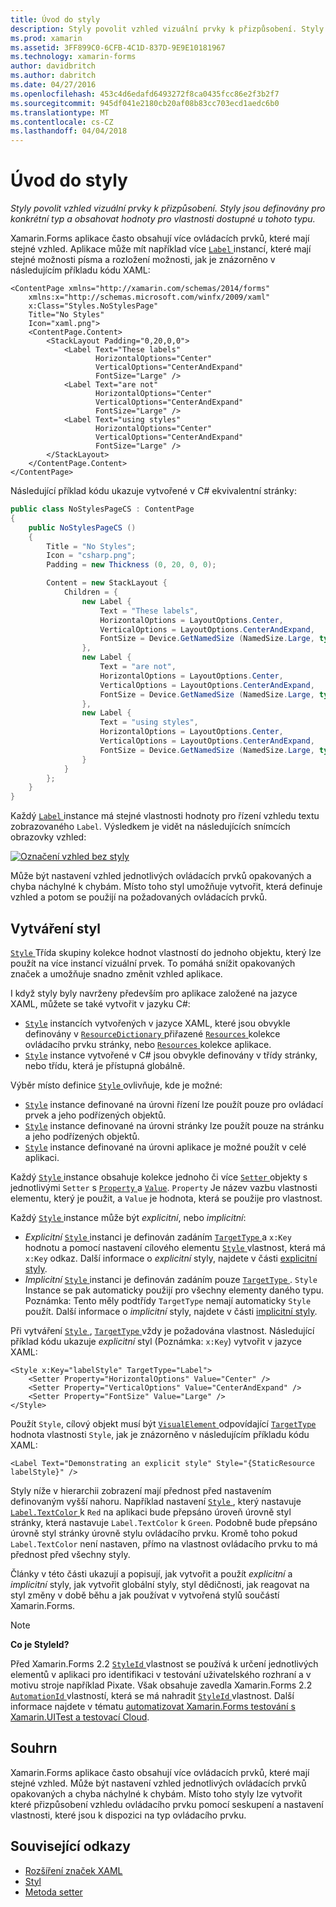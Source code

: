 ```yaml
---
title: Úvod do styly
description: Styly povolit vzhled vizuální prvky k přizpůsobení. Styly jsou definovány pro konkrétní typ a obsahovat hodnoty pro vlastnosti dostupné u tohoto typu.
ms.prod: xamarin
ms.assetid: 3FF899C0-6CFB-4C1D-837D-9E9E10181967
ms.technology: xamarin-forms
author: davidbritch
ms.author: dabritch
ms.date: 04/27/2016
ms.openlocfilehash: 453c4d6edafd6493272f8ca0435fcc86e2f3b2f7
ms.sourcegitcommit: 945df041e2180cb20af08b83cc703ecd1aedc6b0
ms.translationtype: MT
ms.contentlocale: cs-CZ
ms.lasthandoff: 04/04/2018
---
```

# <a name="introduction-to-styles"></a>Úvod do styly

_Styly povolit vzhled vizuální prvky k přizpůsobení. Styly jsou definovány pro konkrétní typ a obsahovat hodnoty pro vlastnosti dostupné u tohoto typu._

Xamarin.Forms aplikace často obsahují více ovládacích prvků, které mají stejné vzhled. Aplikace může mít například více [ `Label` ](https://developer.xamarin.com/api/type/Xamarin.Forms.Label/) instancí, které mají stejné možnosti písma a rozložení možnosti, jak je znázorněno v následujícím příkladu kódu XAML:

```xaml
<ContentPage xmlns="http://xamarin.com/schemas/2014/forms"
    xmlns:x="http://schemas.microsoft.com/winfx/2009/xaml"
    x:Class="Styles.NoStylesPage"
    Title="No Styles"
    Icon="xaml.png">
    <ContentPage.Content>
        <StackLayout Padding="0,20,0,0">
            <Label Text="These labels"
                   HorizontalOptions="Center"
                   VerticalOptions="CenterAndExpand"
                   FontSize="Large" />
            <Label Text="are not"
                   HorizontalOptions="Center"
                   VerticalOptions="CenterAndExpand"
                   FontSize="Large" />
            <Label Text="using styles"
                   HorizontalOptions="Center"
                   VerticalOptions="CenterAndExpand"
                   FontSize="Large" />
        </StackLayout>
    </ContentPage.Content>
</ContentPage>
```

Následující příklad kódu ukazuje vytvořené v C# ekvivalentní stránky:

```csharp
public class NoStylesPageCS : ContentPage
{
    public NoStylesPageCS ()
    {
        Title = "No Styles";
        Icon = "csharp.png";
        Padding = new Thickness (0, 20, 0, 0);

        Content = new StackLayout {
            Children = {
                new Label {
                    Text = "These labels",
                    HorizontalOptions = LayoutOptions.Center,
                    VerticalOptions = LayoutOptions.CenterAndExpand,
                    FontSize = Device.GetNamedSize (NamedSize.Large, typeof(Label))
                },
                new Label {
                    Text = "are not",
                    HorizontalOptions = LayoutOptions.Center,
                    VerticalOptions = LayoutOptions.CenterAndExpand,
                    FontSize = Device.GetNamedSize (NamedSize.Large, typeof(Label))
                },
                new Label {
                    Text = "using styles",
                    HorizontalOptions = LayoutOptions.Center,
                    VerticalOptions = LayoutOptions.CenterAndExpand,
                    FontSize = Device.GetNamedSize (NamedSize.Large, typeof(Label))
                }
            }
        };
    }
}
```

Každý [ `Label` ](https://developer.xamarin.com/api/type/Xamarin.Forms.Label/) instance má stejné vlastnosti hodnoty pro řízení vzhledu textu zobrazovaného `Label`. Výsledkem je vidět na následujících snímcích obrazovky vzhled:

[![](introduction-images/no-styles.png "Označení vzhled bez styly")](introduction-images/no-styles-large.png#lightbox "popisku vzhled bez styly")

Může být nastavení vzhled jednotlivých ovládacích prvků opakovaných a chyba náchylné k chybám. Místo toho styl umožňuje vytvořit, která definuje vzhled a potom se použijí na požadovaných ovládacích prvků.

## <a name="creating-a-style"></a>Vytváření styl

[ `Style` ](https://developer.xamarin.com/api/type/Xamarin.Forms.Style/) Třída skupiny kolekce hodnot vlastností do jednoho objektu, který lze použít na více instancí vizuální prvek. To pomáhá snížit opakovaných značek a umožňuje snadno změnit vzhled aplikace.

I když styly byly navrženy především pro aplikace založené na jazyce XAML, můžete se také vytvořit v jazyku C#:

- [`Style`](https://developer.xamarin.com/api/type/Xamarin.Forms.Style/) instancích vytvořených v jazyce XAML, které jsou obvykle definovány v [ `ResourceDictionary` ](https://developer.xamarin.com/api/type/Xamarin.Forms.ResourceDictionary/) přiřazené [ `Resources` ](https://developer.xamarin.com/api/property/Xamarin.Forms.VisualElement.Resources/) kolekce ovládacího prvku stránky, nebo [ `Resources` ](https://developer.xamarin.com/api/property/Xamarin.Forms.Application.Resources/) kolekce aplikace.
- [`Style`](https://developer.xamarin.com/api/type/Xamarin.Forms.Style/) instance vytvořené v C# jsou obvykle definovány v třídy stránky, nebo třídu, která je přístupná globálně.

Výběr místo definice [ `Style` ](https://developer.xamarin.com/api/type/Xamarin.Forms.Style/) ovlivňuje, kde je možné:

- [`Style`](https://developer.xamarin.com/api/type/Xamarin.Forms.Style/) instance definované na úrovni řízení lze použít pouze pro ovládací prvek a jeho podřízených objektů.
- [`Style`](https://developer.xamarin.com/api/type/Xamarin.Forms.Style/) instance definované na úrovni stránky lze použít pouze na stránku a jeho podřízených objektů.
- [`Style`](https://developer.xamarin.com/api/type/Xamarin.Forms.Style/) instance definované na úrovni aplikace je možné použít v celé aplikaci.

Každý [ `Style` ](https://developer.xamarin.com/api/type/Xamarin.Forms.Style/) instance obsahuje kolekce jednoho či více [ `Setter` ](https://developer.xamarin.com/api/type/Xamarin.Forms.Setter/) objekty s jednotlivými `Setter` s [ `Property` ](https://developer.xamarin.com/api/property/Xamarin.Forms.Setter.Property/) a [`Value`](https://developer.xamarin.com/api/property/Xamarin.Forms.Setter.Value/). `Property` Je název vazbu vlastnosti elementu, který je použit, a `Value` je hodnota, která se použije pro vlastnost.

Každý [ `Style` ](https://developer.xamarin.com/api/type/Xamarin.Forms.Style/) instance může být *explicitní*, nebo *implicitní*:

- *Explicitní* [ `Style` ](https://developer.xamarin.com/api/type/Xamarin.Forms.Style/) instanci je definován zadáním [ `TargetType` ](https://developer.xamarin.com/api/property/Xamarin.Forms.Style.TargetType/) a `x:Key` hodnotu a pomocí nastavení cílového elementu [ `Style` ](https://developer.xamarin.com/api/property/Xamarin.Forms.VisualElement.Style/) vlastnost, která má `x:Key` odkaz. Další informace o *explicitní* styly, najdete v části [explicitní styly](~/xamarin-forms/user-interface/styles/explicit.md).
- *Implicitní* [ `Style` ](https://developer.xamarin.com/api/type/Xamarin.Forms.Style/) instanci je definován zadáním pouze [ `TargetType` ](https://developer.xamarin.com/api/property/Xamarin.Forms.Style.TargetType/). `Style` Instance se pak automaticky použijí pro všechny elementy daného typu. Poznámka: Tento měly podtřídy `TargetType` nemají automaticky `Style` použít. Další informace o *implicitní* styly, najdete v části [implicitní styly](~/xamarin-forms/user-interface/styles/implicit.md).

Při vytváření [ `Style` ](https://developer.xamarin.com/api/type/Xamarin.Forms.Style/), [ `TargetType` ](https://developer.xamarin.com/api/property/Xamarin.Forms.Style.TargetType/) vždy je požadována vlastnost. Následující příklad kódu ukazuje *explicitní* styl (Poznámka: `x:Key`) vytvořit v jazyce XAML:

```xaml
<Style x:Key="labelStyle" TargetType="Label">
    <Setter Property="HorizontalOptions" Value="Center" />
    <Setter Property="VerticalOptions" Value="CenterAndExpand" />
    <Setter Property="FontSize" Value="Large" />
</Style>
```

Použít `Style`, cílový objekt musí být [ `VisualElement` ](https://developer.xamarin.com/api/type/Xamarin.Forms.VisualElement/) odpovídající [ `TargetType` ](https://developer.xamarin.com/api/property/Xamarin.Forms.Style.TargetType/) hodnota vlastnosti `Style`, jak je znázorněno v následujícím příkladu kódu XAML:

```xaml
<Label Text="Demonstrating an explicit style" Style="{StaticResource labelStyle}" />
```

Styly níže v hierarchii zobrazení mají přednost před nastavením definovaným vyšší nahoru. Například nastavení [ `Style` ](https://developer.xamarin.com/api/type/Xamarin.Forms.Style/) , který nastavuje [ `Label.TextColor` ](https://developer.xamarin.com/api/property/Xamarin.Forms.Label.TextColor/) k `Red` na aplikaci bude přepsáno úroveň úrovně styl stránky, která nastavuje `Label.TextColor` k `Green`. Podobně bude přepsáno úrovně styl stránky úrovně stylu ovládacího prvku. Kromě toho pokud `Label.TextColor` není nastaven, přímo na vlastnost ovládacího prvku to má přednost před všechny styly.

Články v této části ukazují a popisují, jak vytvořit a použít *explicitní* a *implicitní* styly, jak vytvořit globální styly, styl dědičnosti, jak reagovat na styl změny v době běhu a jak používat v vytvořená stylů součástí Xamarin.Forms.

> [!NOTE]
> **Co je StyleId?**
>
> Před Xamarin.Forms 2.2 [ `StyleId` ](https://developer.xamarin.com/api/property/Xamarin.Forms.Element.StyleId/) vlastnost se používá k určení jednotlivých elementů v aplikaci pro identifikaci v testování uživatelského rozhraní a v motivu stroje například Pixate. Však obsahuje zavedla Xamarin.Forms 2.2 [ `AutomationId` ](https://developer.xamarin.com/api/property/Xamarin.Forms.Element.AutomationId/) vlastností, která se má nahradit [ `StyleId` ](https://developer.xamarin.com/api/property/Xamarin.Forms.Element.StyleId/) vlastnost. Další informace najdete v tématu [automatizovat Xamarin.Forms testování s Xamarin.UITest a testovací Cloud](~/xamarin-forms/deploy-test/uitest-and-test-cloud.md).

## <a name="summary"></a>Souhrn

Xamarin.Forms aplikace často obsahují více ovládacích prvků, které mají stejné vzhled. Může být nastavení vzhled jednotlivých ovládacích prvků opakovaných a chyba náchylné k chybám. Místo toho styly lze vytvořit které přizpůsobení vzhledu ovládacího prvku pomocí seskupení a nastavení vlastnosti, které jsou k dispozici na typ ovládacího prvku.


## <a name="related-links"></a>Související odkazy

- [Rozšíření značek XAML](~/xamarin-forms/xaml/xaml-basics/xaml-markup-extensions.md)
- [Styl](https://developer.xamarin.com/api/type/Xamarin.Forms.Style/)
- [Metoda setter](https://developer.xamarin.com/api/type/Xamarin.Forms.Setter/)
